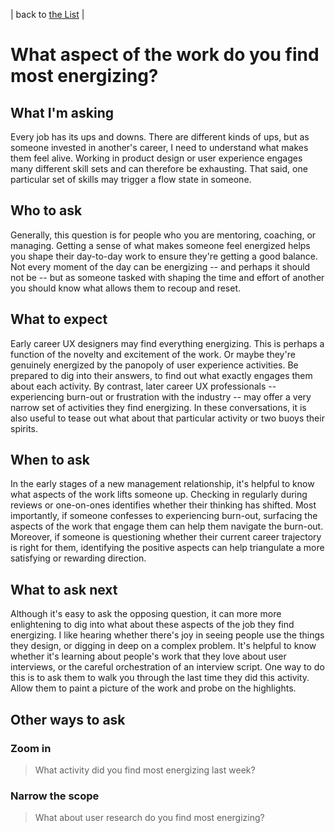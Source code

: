 | back to [the List](index.md) |

# What aspect of the work do you find most energizing?
## What I'm asking
Every job has its ups and downs. There are different kinds of ups, but as someone invested in another's career, I need to understand what makes them feel alive. Working in product design or user experience engages many different skill sets and can therefore be exhausting. That said, one particular set of skills may trigger a flow state in someone.

## Who to ask
Generally, this question is for people who you are mentoring, coaching, or managing. Getting a sense of what makes someone feel energized helps you shape their day-to-day work to ensure they're getting a good balance. Not every moment of the day can be energizing -- and perhaps it should not be -- but as someone tasked with shaping the time and effort of another you should know what allows them to recoup and reset.

## What to expect
Early career UX designers may find everything energizing. This is perhaps a function of the novelty and excitement of the work. Or maybe they're genuinely energized by the panopoly of user experience activities. Be prepared to dig into their answers, to find out what exactly engages them about each activity. By contrast, later career UX professionals -- experiencing burn-out or frustration with the industry -- may offer a very narrow set of activities they find energizing. In these conversations, it is also useful to tease out what about that particular activity or two buoys their spirits.

## When to ask
In the early stages of a new management relationship, it's helpful to know what aspects of the work lifts someone up. Checking in regularly during reviews or one-on-ones identifies whether their thinking has shifted. Most importantly, if someone confesses to experiencing burn-out, surfacing the aspects of the work that engage them can help them navigate the burn-out. Moreover, if someone is questioning whether their current career trajectory is right for them, identifying the positive aspects can help triangulate a more satisfying or rewarding direction.

## What to ask next
Although it's easy to ask the opposing question, it can more more enlightening to dig into what about these aspects of the job they find energizing. I like hearing whether there's joy in seeing people use the things they design, or digging in deep on a complex problem. It's helpful to know whether it's learning about people's work that they love about user interviews, or the careful orchestration of an interview script. One way to do this is to ask them to walk you through the last time they did this activity. Allow them to paint a picture of the work and probe on the highlights.

## Other ways to ask
### Zoom in
> What activity did you find most energizing last week?



### Narrow the scope
> What about user research do you find most energizing?

